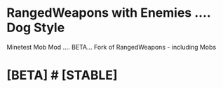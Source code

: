 # RangedWeapons with Enemies .... Dog Style

Minetest Mob Mod  .... BETA... Fork of RangedWeapons - including Mobs

# [BETA] # [STABLE] 

